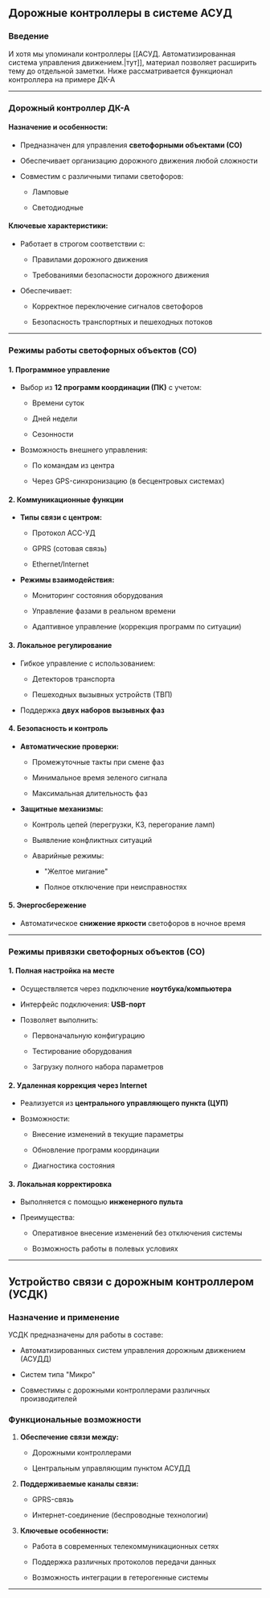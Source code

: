 ## Дорожные контроллеры в системе АСУД

### Введение

И хотя мы упоминали контроллеры [[АСУД. Автоматизированная система управления движением.|тут]], материал позволяет расширить тему до отдельной заметки. Ниже рассматривается функционал контроллера на примере ДК-А

___
### Дорожный контроллер ДК-А

#### Назначение и особенности:

- Предназначен для управления **светофорными объектами (СО)**
    
- Обеспечивает организацию дорожного движения любой сложности
    
- Совместим с различными типами светофоров:
    
    - Ламповые
        
    - Светодиодные
        

#### Ключевые характеристики:

- Работает в строгом соответствии с:
    
    - Правилами дорожного движения
        
    - Требованиями безопасности дорожного движения
        
- Обеспечивает:
    
    - Корректное переключение сигналов светофоров
        
    - Безопасность транспортных и пешеходных потоков
___
### Режимы работы светофорных объектов (СО)

#### 1. Программное управление

- Выбор из **12 программ координации (ПК)** с учетом:
    
    - Времени суток
        
    - Дней недели
        
    - Сезонности
        
- Возможность внешнего управления:
    
    - По командам из центра
        
    - Через GPS-синхронизацию (в бесцентровых системах)
        

#### 2. Коммуникационные функции

- **Типы связи с центром:**
    
    - Протокол АСС-УД
        
    - GPRS (сотовая связь)
        
    - Ethernet/Internet
        
- **Режимы взаимодействия:**
    
    - Мониторинг состояния оборудования
        
    - Управление фазами в реальном времени
        
    - Адаптивное управление (коррекция программ по ситуации)
        

#### 3. Локальное регулирование

- Гибкое управление с использованием:
    
    - Детекторов транспорта
        
    - Пешеходных вызывных устройств (ТВП)
        
- Поддержка **двух наборов вызывных фаз**
    

#### 4. Безопасность и контроль

- **Автоматические проверки:**
    
    - Промежуточные такты при смене фаз
        
    - Минимальное время зеленого сигнала
        
    - Максимальная длительность фаз
        
- **Защитные механизмы:**
    
    - Контроль цепей (перегрузки, КЗ, перегорание ламп)
        
    - Выявление конфликтных ситуаций
        
    - Аварийные режимы:
        
        - "Желтое мигание"
            
        - Полное отключение при неисправностях
            

#### 5. Энергосбережение

- Автоматическое **снижение яркости** светофоров в ночное время
___
### Режимы привязки светофорных объектов (СО)

#### 1. Полная настройка на месте

- Осуществляется через подключение **ноутбука/компьютера**
    
- Интерфейс подключения: **USB-порт**
    
- Позволяет выполнить:
    
    - Первоначальную конфигурацию
        
    - Тестирование оборудования
        
    - Загрузку полного набора параметров
        

#### 2. Удаленная коррекция через Internet

- Реализуется из **центрального управляющего пункта (ЦУП)**
    
- Возможности:
    
    - Внесение изменений в текущие параметры
        
    - Обновление программ координации
        
    - Диагностика состояния
        

#### 3. Локальная корректировка

- Выполняется с помощью **инженерного пульта**
    
- Преимущества:
    
    - Оперативное внесение изменений без отключения системы
        
    - Возможность работы в полевых условиях
___
## Устройство связи с дорожным контроллером (УСДК)
### Назначение и применение

УСДК предназначены для работы в составе:

- Автоматизированных систем управления дорожным движением (АСУДД)
    
- Систем типа "Микро"
    
- Совместимы с дорожными контроллерами различных производителей
    
### Функциональные возможности

1. **Обеспечение связи между:**
    
    - Дорожными контроллерами
        
    - Центральным управляющим пунктом АСУДД
        
2. **Поддерживаемые каналы связи:**
    
    - GPRS-связь
        
    - Интернет-соединение (беспроводные технологии)
        
3. **Ключевые особенности:**
    
    - Работа в современных телекоммуникационных сетях
        
    - Поддержка различных протоколов передачи данных
        
    - Возможность интеграции в гетерогенные системы
___
